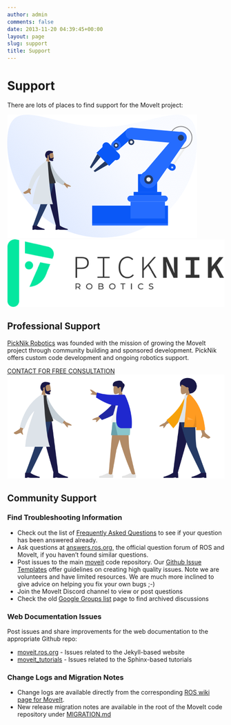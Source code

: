 ```yaml
---
author: admin
comments: false
date: 2013-11-20 04:39:45+00:00
layout: page
slug: support
title: Support
---
```


<div class='row'>
  <div class='col-sm-12 col-lg-6'>
    <h1>Support</h1>
    <p class="paragraph-big">
      There are lots of places to find support for the MoveIt project:
    </p>
  </div>
  <div class='col-sm-12 col-lg-6'>
    <img style="max-width:100%" alt="Support" src="/assets/images/support.png">
  </div>
</div>
<div class='row support-box'>
  <div class='col-sm-12 col-lg-4'>
    <img alt="Picknik robotics" src="/assets/images/picknik-robotics.png">
  </div>
  <div class='col-sm-12 col-lg-8'>
    <h2>Professional Support</h2>
    <p class="paragraph-big">
      <a href="https://picknik.ai/?utm_source=moveit" target="_blank">PickNik Robotics</a> was founded with the mission of growing the MoveIt project through community building and sponsored development. PickNik offers custom code development and ongoing robotics support.
    </p>
    <a class="button button-transparent button-transparent__blue" href="https://picknik.ai/services/" target="_blank">CONTACT FOR FREE CONSULTATION</a>
  </div>
</div>
<div class="row support-box">
  <div class='col-sm-12 col-lg-4'>
    <img alt="Community support" src="/assets/images/community-support.png">
  </div>
  <div class='col-sm-12 col-lg-8'>
    <h2>Community Support</h2>
    <h3>Find Troubleshooting Information</h3>
    <ul>
      <li>
        Check out the list of <a href="/documentation/faqs">Frequently Asked Questions</a> to see if your question has been answered already.
      </li>
      <li>
        Ask questions at <a href="http://answers.ros.org/" target="_blank">answers.ros.org</a>, the official question forum of ROS and MoveIt, if you haven’t found similar questions.
      </li>
      <li>
        Post issues to the main <a href="https://github.com/ros-planning/moveit/issues" target="_blank">moveit</a> code repository. Our <a href="https://github.com/ros-planning/moveit/issues/new/choose" target="_blank">Github Issue Templates</a> offer guidelines on creating high quality issues. Note we are volunteers and have limited resources. We are much more inclined to give advice on helping you fix your own bugs ;-)
      </li>
      <li>
        Join the MoveIt Discord channel to view or post questions
      </li>
      <li>
        Check the old <a href="https://groups.google.com/forum/#!forum/moveit-users" target="_blank">Google Groups list</a> page to find archived discussions
      </li>
    </ul>
    <h3>Web Documentation Issues</h3>
    <p>Post issues and share improvements for the web documentation to the appropriate Github repo:</p>
    <ul>
      <li>
        <a href="https://github.com/ros-planning/moveit.ros.org/issues" target="_blank">moveit.ros.org</a> - Issues related to the Jekyll-based website
      </li>
      <li>
        <a href="https://github.com/ros-planning/moveit_tutorials" target="_blank">moveit_tutorials</a> - Issues related to the Sphinx-based tutorials
      </li>
    </ul>
    <h3>Change Logs and Migration Notes</h3>
    <ul>
      <li>
        Change logs are available directly from the corresponding <a href="http://wiki.ros.org/moveit" target="_blank">ROS wiki page for MoveIt</a>.
      </li>
      <li>
        New release migration notes are available in the root of the MoveIt code repository under <a href="https://github.com/ros-planning/moveit/blob/master/MIGRATION.md" target="_blank">MIGRATION.md</a>
      </li>
    </ul>
  </div>
</div>
